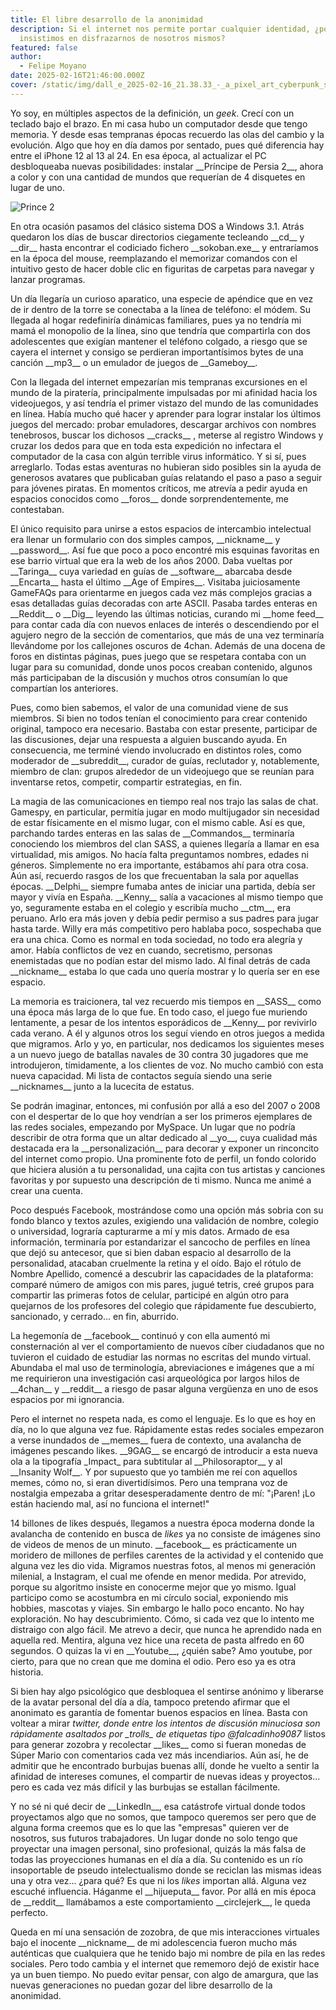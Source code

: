 ```yaml
---
title: El libre desarrollo de la anonimidad
description: Si el internet nos permite portar cualquier identidad, ¿por qué
  insistimos en disfrazarnos de nosotros mismos?
featured: false
author:
  - Felipe Moyano
date: 2025-02-16T21:46:00.000Z
cover: /static/img/dall_e_2025-02-16_21.38.33_-_a_pixel_art_cyberpunk_scene_inspired_by_prince_of_persia_2_environments._the_setting_features_ancient_persian-style_architecture_mixed_with_futuristic.webp
---
```

Yo soy, en múltiples aspectos de la definición, un *geek*. Crecí con un teclado bajo el brazo. En mi casa hubo un computador desde que tengo memoria. Y desde esas tempranas épocas recuerdo las olas del cambio y la evolución. Algo que hoy en día damos por sentado, pues qué diferencia hay entre el iPhone 12 al 13 al 24. En esa época, al actualizar el PC desbloqueaba nuevas posibilidades:  instalar  \_\_Príncipe de Persia 2\_\_, ahora a color y con una cantidad de mundos que requerían de 4 disquetes en lugar de uno. 

![Prince 2](https://dosgames.com/screens/prince.gif "Prince 2")

En otra ocasión pasamos del clásico sistema DOS a Windows 3.1. Atrás quedaron los días de buscar directorios ciegamente tecleando \_\_cd\_\_ y \_\_dir\_\_ hasta encontrar el codiciado fichero  \_\_sokoban.exe\_\_ y entraríamos en la época del mouse, reemplazando el memorizar comandos con el intuitivo gesto de hacer doble clic en figuritas de carpetas para navegar y lanzar programas. 

Un día llegaría un curioso aparatico, una especie de apéndice que en vez de ir dentro de la torre se conectaba a la línea de teléfono: el módem. Su llegada al hogar redefiniría dinámicas familiares, pues ya no tendría mi mamá el monopolio de la línea, sino que tendría que compartirla con dos adolescentes que exigían mantener el teléfono colgado, a riesgo que se cayera el internet y consigo se perdieran importantísimos bytes de una canción \_\_mp3\_\_ o un emulador de juegos de \_\_Gameboy\_\_.

Con la llegada del internet empezarían mis tempranas excursiones en el mundo de la piratería, principalmente impulsadas por mi afinidad hacia los videojuegos, y así tendría el primer vistazo del mundo de las comunidades en línea. Había mucho qué hacer y aprender para lograr instalar los últimos juegos del mercado: probar emuladores, descargar archivos con nombres tenebrosos, buscar los dichosos \_\_cracks\_\_ , meterse al registro Windows y cruzar los dedos para que en toda esta expedición no infectara el computador de la casa con algún terrible virus informático. Y si sí, pues arreglarlo. Todas estas aventuras no hubieran sido posibles sin la ayuda de generosos avatares que publicaban guías relatando el paso a paso a seguir para jóvenes piratas. En momentos críticos, me atrevía a pedir ayuda en espacios conocidos como \_\_foros\_\_ donde sorprendentemente, me contestaban.

El único requisito para unirse a estos espacios de intercambio intelectual era llenar un formulario con dos simples campos, \_\_nickname\_\_ y \_\_password\_\_.  Así fue que poco a poco encontré mis esquinas favoritas en ese barrio virtual que era la web de los años 2000. Daba vueltas por \_\_Taringa\_\_ cuya variedad en guías de \_\_software\_\_ abarcaba desde \_\_Encarta\_\_ hasta el último \_\_Age of Empires\_\_.  Visitaba juiciosamente GameFAQs para orientarme en juegos cada vez más complejos gracias a esas detalladas guías decoradas con arte ASCII. Pasaba tardes enteras en \_\_Reddit\_\_ o \_\_Dig\_\_ leyendo las últimas noticias, curando mi \_\_home feed\_\_ para contar cada día con nuevos enlaces de interés o descendiendo por el agujero negro de la sección de comentarios, que más de una vez terminaría llevándome por los callejones oscuros de 4chan. Además de una docena de foros en distintas páginas, pues juego que se respetara contaba con un lugar para su comunidad, donde unos pocos creaban contenido, algunos más participaban de la discusión y muchos otros consumían lo que compartían los anteriores.

Pues, como bien sabemos, el valor de una comunidad viene de sus miembros. Si bien no todos tenían el conocimiento para crear contenido original, tampoco era necesario. Bastaba con estar presente, participar de las discusiones, dejar una respuesta a alguien buscando ayuda. En consecuencia, me terminé viendo involucrado en distintos roles, como moderador de \_\_subreddit\_\_, curador de guías, reclutador y, notablemente, miembro de clan: grupos alrededor de un videojuego que se reunían para inventarse retos, competir, compartir estrategias, en fin. 

La magia de las comunicaciones en tiempo real nos trajo las salas de chat. Gamespy, en particular, permitía jugar en modo multijugador sin necesidad de estar físicamente en el mismo lugar, con el mismo cable. Así es que, parchando tardes enteras en las salas de \_\_Commandos\_\_ terminaría  conociendo los miembros del clan SASS, a quienes llegaría a llamar en esa virtualidad, mis amigos. No hacía falta preguntamos nombres, edades ni géneros. Simplemente no era importante, estábamos ahí para otra cosa. Aún así, recuerdo rasgos de los que frecuentaban la sala por aquellas épocas. \_\_Delphi\_\_ siempre fumaba antes de iniciar una partida, debía ser mayor y vivía en España.  \_\_Kenny\_\_ salía a vacaciones al mismo tiempo que yo, seguramente estaba en el colegio y escribía mucho \_\_ctm\_\_, era peruano. Arlo era más joven y debía pedir permiso a sus padres para jugar hasta tarde. Willy era más competitivo pero hablaba poco, sospechaba que era una chica. Como es normal en toda sociedad, no todo era alegría y amor. Había conflictos de vez en cuando, secretismo, personas  enemistadas que no podían estar del mismo lado. Al final detrás de cada \_\_nickname\_\_ estaba lo que cada uno quería mostrar y lo quería ser en ese espacio.

La memoria es traicionera, tal vez recuerdo mis tiempos en \_\_SASS\_\_ como una época más larga de lo que fue. En todo caso, el juego fue muriendo lentamente, a pesar de los intentos esporádicos de \_\_Kenny\_\_ por revivirlo cada verano. A él y algunos otros los seguí viendo en otros juegos a medida que migramos. Arlo y yo, en particular, nos dedicamos los siguientes meses a un nuevo juego de batallas navales de 30 contra 30 jugadores que me introdujeron, tímidamente, a los clientes de voz. No mucho cambió con esta nueva capacidad. Mi lista de contactos seguía siendo una serie \_\_nicknames\_\_  junto a la lucecita de estatus.

Se podrán imaginar, entonces, mi confusión por allá a eso del 2007 o 2008 con el despertar de lo que hoy vendrían a ser los primeros ejemplares de las redes sociales, empezando por MySpace. Un lugar que no podría describir de otra forma que un altar dedicado al \_\_yo\_\_, cuya cualidad más destacada era la \_\_personalización\_\_  para decorar y exponer un rinconcito del internet como propio. Una prominente foto de perfil, un fondo colorido que hiciera alusión a tu personalidad, una cajita con tus artistas y canciones favoritas y por supuesto una descripción de ti mismo. Nunca me animé a crear una cuenta.

Poco después Facebook, mostrándose como una opción más sobria con su fondo blanco y textos azules, exigiendo una validación de nombre, colegio o universidad, lograría capturarme a mí y mis datos. Armado de esa información, terminaría por estandarizar el sancocho de perfiles en línea que dejó su antecesor, que si bien daban espacio al desarrollo de la personalidad, atacaban cruelmente la retina y el oído. Bajo el rótulo de Nombre Apellido, comencé a descubrir las capacidades de la plataforma: comparé número de amigos con mis pares, jugué tetris, creé grupos para compartir las primeras fotos de celular, participé en algún otro para quejarnos de los profesores del colegio que rápidamente fue descubierto, sancionado, y cerrado... en fin,  aburrido.

La hegemonía de \_\_facebook\_\_ continuó y con ella aumentó mi consternación al ver el comportamiento de nuevos cíber ciudadanos que no tuvieron el cuidado de estudiar las normas no escritas del mundo virtual. Abundaba el mal uso de terminología, abreviaciones e imágenes que a mí me requirieron una investigación casi arqueológica por largos hilos de \_\_4chan\_\_ y \_\_reddit\_\_ a riesgo de pasar alguna vergüenza en uno de esos espacios por mi ignorancia. 

Pero el internet no respeta nada, es como el lenguaje. Es lo que es hoy en día, no lo que alguna vez fue. Rápidamente estas redes sociales empezaron a verse inundados de \_\_memes\_\_ fuera de contexto, una avalancha de imágenes pescando likes. \_\_9GAG\_\_ se encargó de introducir a  esta nueva ola a la tipografía \_Impact\_ para subtitular al \_\_Philosoraptor\_\_ y al \_\_Insanity Wolf\_\_. Y por supuesto que yo también me reí con aquellos memes, cómo no, si eran divertidísimos. Pero una temprana voz de nostalgia empezaba a gritar desesperadamente dentro de mí: "¡Paren! ¡Lo están haciendo mal, así no funciona el internet!"

14 billones de likes después, llegamos a nuestra época moderna donde la avalancha de contenido en busca de *likes* ya no consiste de imágenes sino de videos de menos de un minuto. \_\_facebook\_\_ es prácticamente un moridero de millones de perfiles carentes de la actividad y el contenido que alguna vez les dio vida. Migramos nuestras fotos, al menos mi generación milenial, a Instagram, el cual me ofende en menor medida. Por atrevido, porque su algoritmo insiste en conocerme mejor que yo mismo. Igual participo como se acostumbra en mi círculo social, exponiendo mis hobbies, mascotas y viajes. Sin embargo le hallo poco encanto. No hay exploración. No hay descubrimiento. Cómo, si cada vez que lo intento me distraigo con algo fácil. Me atrevo a decir, que nunca he aprendido nada en aquella red. Mentira, alguna vez hice una receta de pasta alfredo en 60 segundos. O quizas la vi en \_\_Youtube\_\_, ¿quién sabe? Amo youtube, por cierto, para que no crean que me domina el odio. Pero eso ya es otra historia.

Si bien hay algo psicológico que desbloquea el sentirse anónimo y liberarse de la avatar personal del día a día, tampoco pretendo afirmar que el anonimato es garantía de fomentar buenos espacios en línea. Basta con voltear a mirar *twitter, donde entre los intentos de discusión minuciosa son rápidamente asaltados por \_trolls\_ de etiquetas tipo @falcadinho9087* listos para generar zozobra y recolectar \_\_likes\_\_ como si fueran monedas de Súper Mario con comentarios cada vez más incendiarios. Aún así, he de admitir que he encontrado burbujas buenas allí, donde he vuelto a sentir la afinidad de intereses comunes, el compartir de nuevas ideas y proyectos... pero es cada vez más difícil y las burbujas se estallan fácilmente.

Y no sé ni qué decir de \_\_LinkedIn\_\_, esa catástrofe virtual donde todos proyectamos algo que no somos, que tampoco queremos ser pero que de alguna forma creemos que es lo que las "empresas" quieren ver de nosotros, sus futuros trabajadores. Un lugar donde no solo tengo que proyectar una imagen personal, sino profesional, quizás la más falsa de todas las proyecciones humanas en el día a día. Su contenido es un río insoportable de pseudo intelectualismo donde se reciclan las mismas ideas una y otra vez... ¿para qué? Es que ni los *likes* importan allá. Alguna vez escuché influencia. Háganme el \_\_hijueputa\_\_ favor. Por allá en mis época de \_\_reddit\_\_ llamábamos a este comportamiento \_\_circlejerk\_\_, le queda perfecto.

Queda en mí una sensación de zozobra, de que mis interacciones virtuales bajo el inocente \_\_nickname\_\_ de mi adolescencia fueron mucho más auténticas que cualquiera que he tenido bajo mi nombre de pila en las redes sociales. Pero todo cambia y el internet que rememoro dejó de existir hace ya un buen tiempo. No puedo evitar pensar, con algo de amargura, que las nuevas generaciones no puedan gozar del libre desarrollo de la anonimidad.

